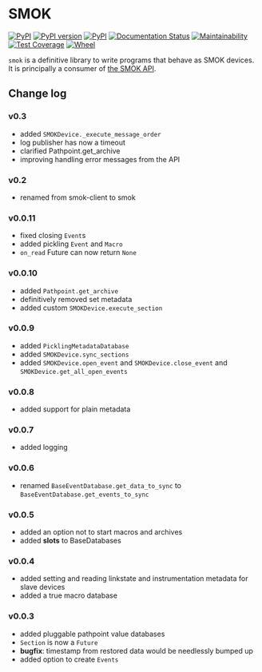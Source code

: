 
# SMOK

[![PyPI](https://img.shields.io/pypi/pyversions/smok.svg)](https://pypi.python.org/pypi/smok)
[![PyPI version](https://badge.fury.io/py/smok.svg)](https://badge.fury.io/py/smok)
[![PyPI](https://img.shields.io/pypi/implementation/smok.svg)](https://pypi.python.org/pypi/smok)
[![Documentation Status](https://readthedocs.org/projects/smok-client/badge/?version=latest)](http://smok-client.readthedocs.io/en/latest/?badge=latest)
[![Maintainability](https://api.codeclimate.com/v1/badges/657b03d115f6e001633c/maintainability)](https://codeclimate.com/github/smok-serwis/smok-client/maintainability)
[![Test Coverage](https://api.codeclimate.com/v1/badges/657b03d115f6e001633c/test_coverage)](https://codeclimate.com/github/smok-serwis/smok-client/test_coverage)
[![Wheel](https://img.shields.io/pypi/wheel/smok.svg)](https://pypi.org/project/smok/)

`smok` is a definitive library to write programs that behave as SMOK devices.
It is principally a consumer of [the SMOK API](https://api.smok.co/).

## Change log

### v0.3

* added `SMOKDevice._execute_message_order`
* log publisher has now a timeout
* clarified Pathpoint.get_archive
* improving handling error messages from the API

### v0.2

* renamed from smok-client to smok

### v0.0.11

* fixed closing `Event`s
* added pickling `Event` and `Macro`
* `on_read` Future can now return `None`

### v0.0.10

* added `Pathpoint.get_archive`
* definitively removed set metadata
* added custom `SMOKDevice.execute_section`

### v0.0.9

* added `PicklingMetadataDatabase`
* added `SMOKDevice.sync_sections`
* added `SMOKDevice.open_event` and `SMOKDevice.close_event`
    and `SMOKDevice.get_all_open_events`

### v0.0.8

* added support for plain metadata

### v0.0.7

* added logging

### v0.0.6

* renamed `BaseEventDatabase.get_data_to_sync` to
`BaseEventDatabase.get_events_to_sync`

### v0.0.5

* added an option not to start macros and archives
* added __slots__ to BaseDatabases

### v0.0.4

* added setting and reading linkstate and instrumentation metadata for slave devices
* added a true macro database

### v0.0.3

* added pluggable pathpoint value databases
* `Section` is now a `Future`
* **bugfix**: timestamp from restored data would be needlessly bumped up
* added option to create `Events`


